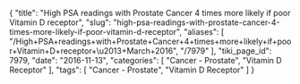 {
    "title": "High PSA readings with Prostate Cancer 4 times more likely if poor Vitamin D receptor",
    "slug": "high-psa-readings-with-prostate-cancer-4-times-more-likely-if-poor-vitamin-d-receptor",
    "aliases": [
        "/High+PSA+readings+with+Prostate+Cancer+4+times+more+likely+if+poor+Vitamin+D+receptor+\u2013+March+2016",
        "/7979"
    ],
    "tiki_page_id": 7979,
    "date": "2016-11-13",
    "categories": [
        "Cancer - Prostate",
        "Vitamin D Receptor"
    ],
    "tags": [
        "Cancer - Prostate",
        "Vitamin D Receptor"
    ]
}